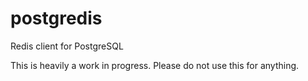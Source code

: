 # postgredis
Redis client for PostgreSQL 

This is heavily a work in progress. Please do not use this for anything.